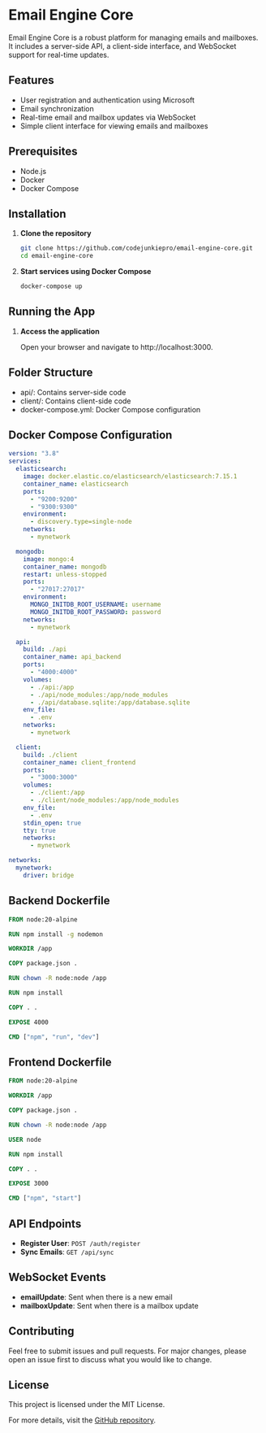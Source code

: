 # Email Engine Core

Email Engine Core is a robust platform for managing emails and mailboxes. It includes a server-side API, a client-side interface, and WebSocket support for real-time updates.

## Features

- User registration and authentication using Microsoft
- Email synchronization
- Real-time email and mailbox updates via WebSocket
- Simple client interface for viewing emails and mailboxes

## Prerequisites

- Node.js
- Docker
- Docker Compose

## Installation

1. **Clone the repository**
   ```bash
   git clone https://github.com/codejunkiepro/email-engine-core.git
   cd email-engine-core
   ```
2. **Start services using Docker Compose**
   ```bash
   docker-compose up
   ```

## Running the App

1. **Access the application**

   Open your browser and navigate to http://localhost:3000.

## Folder Structure

- api/: Contains server-side code
- client/: Contains client-side code
- docker-compose.yml: Docker Compose configuration

## Docker Compose Configuration

```yaml
version: "3.8"
services:
  elasticsearch:
    image: docker.elastic.co/elasticsearch/elasticsearch:7.15.1
    container_name: elasticsearch
    ports:
      - "9200:9200"
      - "9300:9300"
    environment:
      - discovery.type=single-node
    networks:
      - mynetwork

  mongodb:
    image: mongo:4
    container_name: mongodb
    restart: unless-stopped
    ports:
      - "27017:27017"
    environment:
      MONGO_INITDB_ROOT_USERNAME: username
      MONGO_INITDB_ROOT_PASSWORD: password
    networks:
      - mynetwork

  api:
    build: ./api
    container_name: api_backend
    ports:
      - "4000:4000"
    volumes:
      - ./api:/app
      - ./api/node_modules:/app/node_modules
      - ./api/database.sqlite:/app/database.sqlite
    env_file:
      - .env
    networks:
      - mynetwork

  client:
    build: ./client
    container_name: client_frontend
    ports:
      - "3000:3000"
    volumes:
      - ./client:/app
      - ./client/node_modules:/app/node_modules
    env_file:
      - .env
    stdin_open: true
    tty: true
    networks:
      - mynetwork

networks:
  mynetwork:
    driver: bridge
```

## Backend Dockerfile

```Dockerfile
FROM node:20-alpine

RUN npm install -g nodemon

WORKDIR /app

COPY package.json .

RUN chown -R node:node /app

RUN npm install

COPY . .

EXPOSE 4000

CMD ["npm", "run", "dev"]
```

## Frontend Dockerfile

```Dockerfile
FROM node:20-alpine

WORKDIR /app

COPY package.json .

RUN chown -R node:node /app

USER node

RUN npm install

COPY . .

EXPOSE 3000

CMD ["npm", "start"]
```

## API Endpoints

- **Register User**: `POST /auth/register`
- **Sync Emails**: `GET /api/sync`

## WebSocket Events

- **emailUpdate**: Sent when there is a new email
- **mailboxUpdate**: Sent when there is a mailbox update

## Contributing

Feel free to submit issues and pull requests. For major changes, please open an issue first to discuss what you would like to change.

## License

This project is licensed under the MIT License.

For more details, visit the [GitHub repository](https://github.com/codejunkiepro/email-engine-core).
